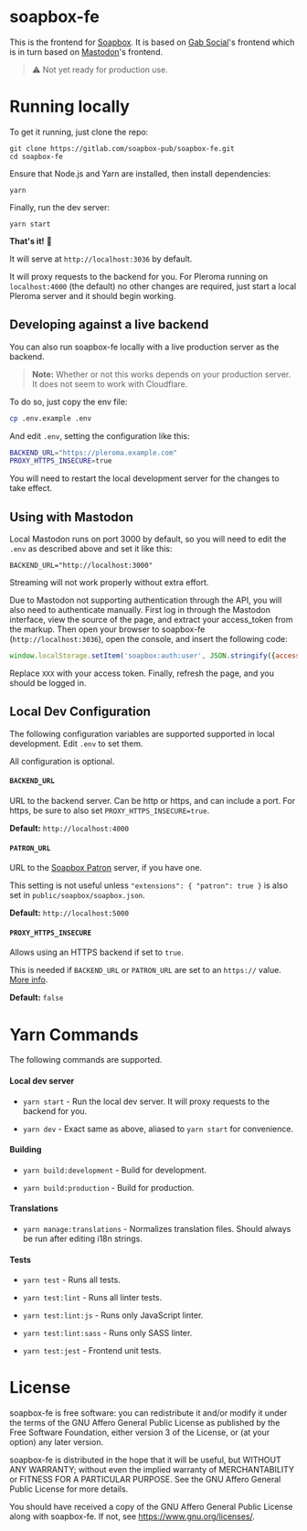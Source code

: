 # soapbox-fe

This is the frontend for [Soapbox](https://soapbox.pub).
It is based on [Gab Social](https://code.gab.com/gab/social/gab-social)'s frontend which is in turn based on [Mastodon](https://github.com/tootsuite/mastodon/)'s frontend.

> :warning: Not yet ready for production use.

# Running locally

To get it running, just clone the repo:

```
git clone https://gitlab.com/soapbox-pub/soapbox-fe.git
cd soapbox-fe
```

Ensure that Node.js and Yarn are installed, then install dependencies:

```
yarn
```

Finally, run the dev server:

```
yarn start
```

**That's it!** :tada:

It will serve at `http://localhost:3036` by default.

It will proxy requests to the backend for you.
For Pleroma running on `localhost:4000` (the default) no other changes are required, just start a local Pleroma server and it should begin working.

## Developing against a live backend

You can also run soapbox-fe locally with a live production server as the backend.

> **Note:** Whether or not this works depends on your production server. It does not seem to work with Cloudflare.

To do so, just copy the env file:

```sh
cp .env.example .env
```

And edit `.env`, setting the configuration like this:

```sh
BACKEND_URL="https://pleroma.example.com"
PROXY_HTTPS_INSECURE=true
```

You will need to restart the local development server for the changes to take effect.

## Using with Mastodon

Local Mastodon runs on port 3000 by default, so you will need to edit the `.env` as described above and set it like this:

```
BACKEND_URL="http://localhost:3000"
```

Streaming will not work properly without extra effort.

Due to Mastodon not supporting authentication through the API, you will also need to authenticate manually.
First log in through the Mastodon interface, view the source of the page, and extract your access_token from the markup.
Then open your browser to soapbox-fe (`http://localhost:3036`), open the console, and insert the following code:

```js
window.localStorage.setItem('soapbox:auth:user', JSON.stringify({access_token: "XXX"}));
```

Replace `XXX` with your access token.
Finally, refresh the page, and you should be logged in.

## Local Dev Configuration

The following configuration variables are supported supported in local development.
Edit `.env` to set them.

All configuration is optional.

#### `BACKEND_URL`

URL to the backend server.
Can be http or https, and can include a port.
For https, be sure to also set `PROXY_HTTPS_INSECURE=true`.

**Default:** `http://localhost:4000`

#### `PATRON_URL`

URL to the [Soapbox Patron](https://gitlab.com/soapbox-pub/soapbox-patron) server, if you have one.

This setting is not useful unless `"extensions": { "patron": true }` is also set in `public/soapbox/soapbox.json`.

**Default:** `http://localhost:5000`

#### `PROXY_HTTPS_INSECURE`

Allows using an HTTPS backend if set to `true`.

This is needed if `BACKEND_URL` or `PATRON_URL` are set to an `https://` value.
[More info](https://stackoverflow.com/a/48624590/8811886).

**Default:** `false`

# Yarn Commands

The following commands are supported.

#### Local dev server
- `yarn start` - Run the local dev server. It will proxy requests to the backend for you.

- `yarn dev` - Exact same as above, aliased to `yarn start` for convenience.

#### Building
- `yarn build:development` - Build for development.

- `yarn build:production` - Build for production.

#### Translations
- `yarn manage:translations` - Normalizes translation files. Should always be run after editing i18n strings.

#### Tests
- `yarn test` - Runs all tests.

- `yarn test:lint` - Runs all linter tests.

- `yarn test:lint:js` - Runs only JavaScript linter.

- `yarn test:lint:sass` - Runs only SASS linter.

- `yarn test:jest` - Frontend unit tests.

# License

soapbox-fe is free software: you can redistribute it and/or modify
it under the terms of the GNU Affero General Public License as published by
the Free Software Foundation, either version 3 of the License, or
(at your option) any later version.

soapbox-fe is distributed in the hope that it will be useful,
but WITHOUT ANY WARRANTY; without even the implied warranty of
MERCHANTABILITY or FITNESS FOR A PARTICULAR PURPOSE.  See the
GNU Affero General Public License for more details.

You should have received a copy of the GNU Affero General Public License
along with soapbox-fe.  If not, see <https://www.gnu.org/licenses/>.
